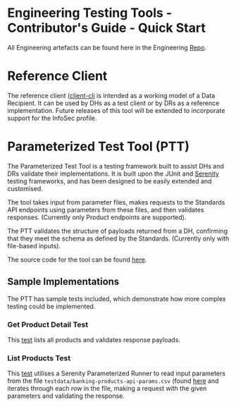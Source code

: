 # Engineering Testing Tools - Contributor's Guide - Quick Start

All Engineering artefacts can be found here in the Engineering [Repo](https://github.com/ConsumerDataStandardsAustralia/java-artefacts).

# Reference Client
The reference client ([client-cli](https://github.com/ConsumerDataStandardsAustralia/java-artefacts/tree/master/client-cli) is intended as a working model of a Data Recipient. It can be used by DHs as a test client or by DRs as a reference implementation. Future releases of this tool will be extended to incorporate support for the InfoSec profile.

# Parameterized Test Tool (PTT)

The Parameterized Test Tool is a testing framework built to assist DHs and DRs validate their implementations. It is built upon the JUnit and [Serenity](http://thucydides.info/docs/serenity-staging/#first-steps) testing frameworks, and has been designed to be easily extended and customised.

The tool takes input from parameter files, makes requests to the Standards API endpoints using parameters from these files, and then validates responses. (Currently only Product endpoints are supported).

The PTT validates the structure of payloads returned from a DH, confirming that they meet the schema as defined by the Standards. (Currently only with file-based inputs).

The source code for the tool can be found [here](https://github.com/ConsumerDataStandardsAustralia/java-artefacts/tree/master/reference-test).

## Sample Implementations
The PTT has sample tests included, which demonstrate how more complex testing could be implemented.

### Get Product Detail Test
This [test](https://github.com/ConsumerDataStandardsAustralia/java-artefacts/blob/master/reference-test/src/test/java/au/org/consumerdatastandards/conformance/GetProductDetailTest.java) lists all products and validates response payloads.

### List Products Test
This [test](https://github.com/ConsumerDataStandardsAustralia/java-artefacts/blob/master/reference-test/src/test/java/au/org/consumerdatastandards/conformance/ListProductsTest.java) utilises a Serenity Parameterized Runner to read input parameters from the file `testdata/banking-products-api-params.csv` (found [here](https://github.com/ConsumerDataStandardsAustralia/java-artefacts/tree/master/reference-test/src/test/resources/testdata) and iterates through each row in the file, making a request with the given parameters and validating the response.